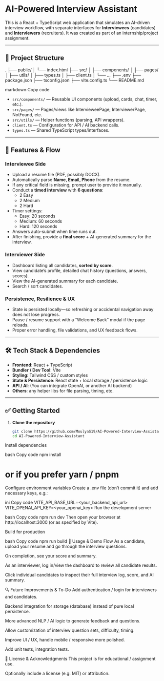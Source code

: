 # AI-Powered Interview Assistant

This is a React + TypeScript web application that simulates an AI-driven interview workflow, with separate interfaces for **Interviewees** (candidates) and **Interviewers** (recruiters). It was created as part of an internship/project assignment.

---

## 📂 Project Structure

.
├── public/
│ └── index.html
├── src/
│ ├── components/
│ ├── pages/
│ ├── utils/
│ ├── types.ts
│ ├── client.ts
│ └── ...
├── .env
├── package.json
├── tsconfig.json
├── vite.config.ts
└── README.md

markdown
Copy code

- `src/components/` — Reusable UI components (upload, cards, chat, timer, etc.).  
- `src/pages/` — Pages/views like IntervieweePage, InterviewerPage, NotFound, etc.  
- `src/utils/` — Helper functions (parsing, API wrappers).  
- `client.ts` — Configuration for API / AI backend calls.  
- `types.ts` — Shared TypeScript types/interfaces.  

---

## 🚀 Features & Flow

### Interviewee Side

- Upload a resume file (PDF, possibly DOCX).  
- Automatically parse **Name, Email, Phone** from the resume.  
- If any critical field is missing, prompt user to provide it manually.  
- Conduct a **timed interview** with **6 questions**:
  - 2 Easy  
  - 2 Medium  
  - 2 Hard  
- Timer settings:
  - Easy: 20 seconds  
  - Medium: 60 seconds  
  - Hard: 120 seconds  
- Answers auto-submit when time runs out.  
- After finishing, provide a **final score** + AI-generated summary for the interview.

### Interviewer Side

- Dashboard listing all candidates, **sorted by score**.  
- View candidate’s profile, detailed chat history (questions, answers, scores).  
- View the AI-generated summary for each candidate.  
- Search / sort candidates.  

### Persistence, Resilience & UX

- State is persisted locally—so refreshing or accidental navigation away does not lose progress.  
- Pause / resume support with a “Welcome Back” modal if the page reloads.  
- Proper error handling, file validations, and UX feedback flows.

---

## 🛠️ Tech Stack & Dependencies

- **Frontend**: React + TypeScript  
- **Bundler / Dev Tool**: Vite  
- **Styling**: Tailwind CSS / custom styles  
- **State & Persistence**: React state + local storage / persistence logic  
- **API / AI**: (You can integrate OpenAI, or another AI backend)  
- **Others**: any helper libs for file parsing, timing, etc.

---

## ✅ Getting Started

1. **Clone the repository**  
   ```bash
   git clone https://github.com/MoulyaS19/AI-Powered-Interview-Assistant.git
   cd AI-Powered-Interview-Assistant
Install dependencies

bash
Copy code
npm install
# or if you prefer yarn / pnpm
Configure environment variables
Create a .env file (don’t commit it) and add necessary keys, e.g.:

ini
Copy code
VITE_API_BASE_URL=<your_backend_api_url>
VITE_OPENAI_API_KEY=<your_openai_key>
Run the development server

bash
Copy code
npm run dev
Then open your browser at http://localhost:3000 (or as specified by Vite).

Build for production

bash
Copy code
npm run build
🧪 Usage & Demo Flow
As a candidate, upload your resume and go through the interview questions.

On completion, see your score and summary.

As an interviewer, log in/view the dashboard to review all candidate results.

Click individual candidates to inspect their full interview log, score, and AI summary.

🔍 Future Improvements & To-Do
Add authentication / login for interviewers and candidates.

Backend integration for storage (database) instead of pure local persistence.

More advanced NLP / AI logic to generate feedback and questions.

Allow customization of interview question sets, difficulty, timing.

Improve UI / UX, handle mobile / responsive more polished.

Add unit tests, integration tests.

🧾 License & Acknowledgments
This project is for educational / assignment use.

Optionally include a license (e.g. MIT) or attribution.
